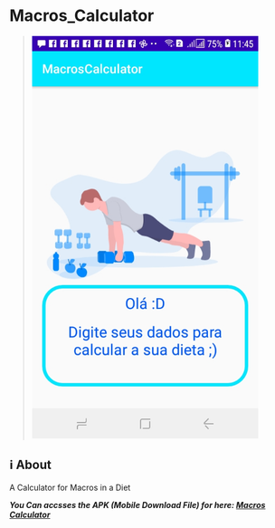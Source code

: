 # Macros_Calculator

  > <img width="400px" src="https://github.com/Samuel-Ricardo/Macros_Calculator/blob/master/readme_files/img1.jpeg">

## ℹ About
A Calculator for Macros in a Diet


__*You Can accsses the APK (Mobile Download File) for here: [Macros Calculator](https://github.com/Samuel-Ricardo/Macros_Calculator/tree/master/apk)*__

